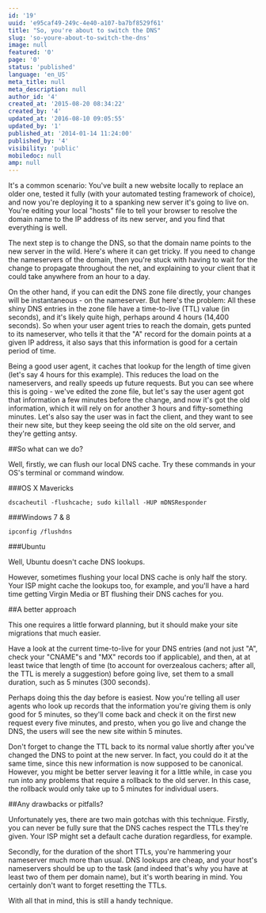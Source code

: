 ```yaml
---
id: '19'
uuid: 'e95caf49-249c-4e40-a107-ba7bf8529f61'
title: "So, you're about to switch the DNS"
slug: 'so-youre-about-to-switch-the-dns'
image: null
featured: '0'
page: '0'
status: 'published'
language: 'en_US'
meta_title: null
meta_description: null
author_id: '4'
created_at: '2015-08-20 08:34:22'
created_by: '4'
updated_at: '2016-08-10 09:05:55'
updated_by: '1'
published_at: '2014-01-14 11:24:00'
published_by: '4'
visibility: 'public'
mobiledoc: null
amp: null
---
```


It's a common scenario: You've built a new website locally to replace an older one, tested it fully (with your automated testing framework of choice), and now you're deploying it to a spanking new server it's going to live on. You're editing your local "hosts" file to tell your browser to resolve the domain name to the IP address of its new server, and you find that everything is well.

The next step is to change the DNS, so that the domain name points to the new server in the wild. Here's where it can get tricky. If you need to change the nameservers of the domain, then you're stuck with having to wait for the change to propagate throughout the net, and explaining to your client that it could take anywhere from an hour to a day.

On the other hand, if you can edit the DNS zone file directly, your changes will be instantaneous - on the nameserver. But here's the problem: All these shiny DNS entries in the zone file have a time-to-live (TTL) value (in seconds), and it's likely quite high, perhaps around 4 hours (14,400 seconds). So when your user agent tries to reach the domain, gets punted to its nameserver, who tells it that the "A" record for the domain points at a given IP address, it also says that this information is good for a certain period of time.

Being a good user agent, it caches that lookup for the length of time given (let's say 4 hours for this example). This reduces the load on the nameservers, and really speeds up future requests. But you can see where this is going - we've edited the zone file, but let's say the user agent got that information a few minutes before the change, and now it's got the old information, which it will rely on for another 3 hours and fifty-something minutes. Let's also say the user was in fact the client, and they want to see their new site, but they keep seeing the old site on the old server, and they're getting antsy.

##So what can we do?

Well, firstly, we can flush our local DNS cache. Try these commands in your OS's terminal or command window.

###OS X Mavericks

    dscacheutil -flushcache; sudo killall -HUP mDNSResponder

###Windows 7 & 8

    ipconfig /flushdns

###Ubuntu

Well, Ubuntu doesn't cache DNS lookups.

However, sometimes flushing your local DNS cache is only half the story. Your ISP might cache the lookups too, for example, and you'll have a hard time getting Virgin Media or BT flushing their DNS caches for you.

##A better approach

This one requires a little forward planning, but it should make your site migrations that much easier.

Have a look at the current time-to-live for your DNS entries (and not just "A", check your "CNAME"s and "MX" records too if applicable), and then, at at least twice that length of time (to account for overzealous cachers; after all, the TTL is merely a suggestion) before going live, set them to a small duration, such as 5 minutes (300 seconds).

Perhaps doing this the day before is easiest. Now you're telling all user agents who look up records that the information you're giving them is only good for 5 minutes, so they'll come back and check it on the first new request every five minutes, and presto, when you go live and change the DNS, the users will see the new site within 5 minutes.

Don't forget to change the TTL back to its normal value shortly after you've changed the DNS to point at the new server. In fact, you could do it at the same time, since this new information is now supposed to be canonical. However, you might be better server leaving it for a little while, in case you run into any problems that require a rollback to the old server. In this case, the rollback would only take up to 5 minutes for individual users.

##Any drawbacks or pitfalls?

Unfortunately yes, there are two main gotchas with this technique. Firstly, you can never be fully sure that the DNS caches respect the TTLs they're given. Your ISP might set a default cache duration regardless, for example.

Secondly, for the duration of the short TTLs, you're hammering your nameserver much more than usual. DNS lookups are cheap, and your host's nameservers should be up to the task (and indeed that's why you have at least two of them per domain name), but it's worth bearing in mind. You certainly don't want to forget resetting the TTLs.

With all that in mind, this is still a handy technique.
